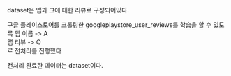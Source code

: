 dataset은 앱과 그에 대한 리뷰로 구성되어있다.

구글 플레이스토어를 크롤링한 googleplaystore_user_reviews를 학습을 할 수 있도록 
앱 이름 ->  A   
앱 리뷰 -> Q     
로 전처리를 진행했다    

전처리 완료한 데이터는 dataset이다.

